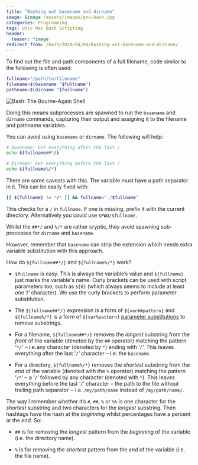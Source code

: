 ```yaml
---
title: "Bashing out basename and dirname"
image: &image /assets/images/gnu-bash.jpg
categories: Programming
tags: Unix Mac Bash Scripting
header:
  teaser: *image
redirect_from: /bash/2020/04/04/Bashing-out-basename-and-dirname/
---
```

To find out the file and path components of a full filename, code similar to the following is often used:
```sh
fullname="/path/to/filename"
filename=$(basename "$fullname")
pathname=$(dirname "$fullname")
```

![Bash: The Bourne-Again Shell](/assets/images/bash.jpg)

Doing this means subprocesses are spawned to run the ``basename`` and ``dirname`` commands, capturing their output and assigning it to the filename and pathname variables.

You can avoid using ``basename`` or ``dirname``. The following will help:

```sh
# Basename: Get everything after the last /
echo ${fullname##*/}

# Dirname: Get everything before the last /
echo ${fullname%/*}
```
There are some caveats with this. The variable must have a path separator in it. This can be easily fixed with:

```sh
[[ ${fullname} != */* ]] && fullname="./$fullname"
```

This checks for a `/` in `fullname`. If one is missing, prefix it with the current directory. Alternatively you could use `$PWD/$fullname`.

Whilst the `##*/` and `%/*` are rather cryptic, they avoid spawning sub-processes for ``dirname`` and ``basename``. 

However, remember that `basename` can strip the extension which needs extra variable substitution with this approach.

How do `${fullname##*/}` and `${fullname%/*}` work?

* ``$fullname`` is easy. This is always the variable’s value and ``${fullname}`` just marks the variable's name. Curly brackets can be used with script parameters too, such as ``${0}`` (which always seems to include at least one ‘/‘ character). We use the curly brackets to perform parameter substitution.

* The ``${fullname##*/}`` expression is a form of ``${var##pattern}`` and ``${fullname%/*}`` is a form of ``${var%pattern}`` [parameter substitutions](https://www.tldp.org/LDP/abs/html/parameter-substitution.html) to remove substrings.

* For a filename, ``${fullname##*/}`` removes the *longest* substring from the *front* of the variable (denoted by the ``##`` operator) matching the pattern ‘``*/``‘  – i.e. any character (denoted by ``*``) ending with ‘``/``‘. This leaves everything after the last ‘``/``‘ character – i.e. the ``basename``.

* For a directory, ``${fullname%/*}`` removes the *shortest* substring from the *end* of the variable (denoted with the ``%`` operator) matching the pattern ‘``/*``‘ –  a ‘``/``‘ followed by any character (denoted with ``*``). This leaves everything before the last ‘``/``‘ character – the path to the file without trailing path separator  –  i.e. ``/my/path/name`` instead of ``/my/path/name/``.

The way I remember whether it’s ``#``, ``##``, ``%`` or ``%%`` is one character for the *shortest* substring and two characters for the *longest* substring. Then hashtags have the hash at the *beginning* whilst percentages have a percent at the *end*. So:

* ``##`` is for removing the *longest* pattern from the *beginning* of the variable (i.e. the directory name).

* ``%`` is for removing the *shortest* pattern from the *end* of the variable (i.e. the file name).
